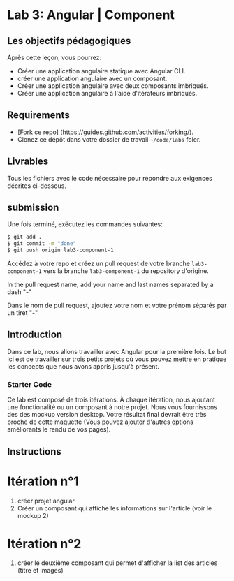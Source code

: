 # Lab 3: Angular | Component

## Les objectifs pédagogiques
Après cette leçon, vous pourrez:

- Créer une application angulaire statique avec Angular CLI.
- créer une application angulaire avec un composant.
- Créer une application angulaire avec deux composants imbriqués.
- Créer une application angulaire à l'aide d'itérateurs imbriqués.

## Requirements

- [Fork ce repo] (https://guides.github.com/activities/forking/).
- Clonez ce dépôt dans votre dossier de travail `~/code/labs` foler.

## Livrables
Tous les fichiers avec le code nécessaire pour répondre aux exigences décrites ci-dessous.

## submission

Une fois terminé, exécutez les commandes suivantes:

```bash
$ git add .
$ git commit -m "done"
$ git push origin lab3-component-1
```
Accédez à votre repo et créez un pull request  de votre branche `lab3-component-1`  vers la branche `lab3-component-1`  du repository d'origine.

In the pull request name, add your name and last names separated by a dash "-"


Dans le nom de pull request, ajoutez votre nom et votre prénom séparés par un tiret "-"

## Introduction
Dans ce lab, nous allons travailler avec Angular pour la première fois. Le but ici est de travailler sur trois petits projets où vous pouvez mettre en pratique les concepts que nous avons appris jusqu'à présent.
### Starter Code

Ce lab est composé de trois itérations. À chaque itération, nous ajoutant une fonctionalité ou un composant à notre projet. Nous vous fournissons des 
des mockup version desktop. Votre résultat final devrait être très proche de cette maquette (Vous pouvez ajouter d'autres options améliorants le rendu de vos pages).

## Instructions
# Itération n°1
1) créer projet angular
2) Créer un composant qui affiche les informations sur l'article (voir le mockup 2)

# Itération n°2
1) créer le deuxième composant qui permet d'afficher la list des articles (titre et images)
